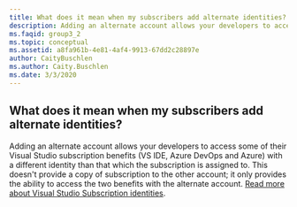 ```yaml
---
title: What does it mean when my subscribers add alternate identities?
description: Adding an alternate account allows your developers to access some of their Visual Studio subscription benefits (VS IDE, Azure DevOps...
ms.faqid: group3_2
ms.topic: conceptual
ms.assetid: a8fa961b-4e81-4af4-9913-67dd2c28897e
author: CaityBuschlen
ms.author: Caity.Buschlen
ms.date: 3/3/2020
---
```


## What does it mean when my subscribers add alternate identities?

Adding an alternate account allows your developers to access some of their Visual Studio subscription benefits (VS IDE, Azure DevOps and Azure) with a different identity than that which the subscription is assigned to. This doesn't provide a copy of subscription to the other account; it only provides the ability to access the two benefits with the alternate account. [Read more about Visual Studio Subscription identities](https://docs.microsoft.com/visualstudio/subscriptions/vs-alternate-identity).
